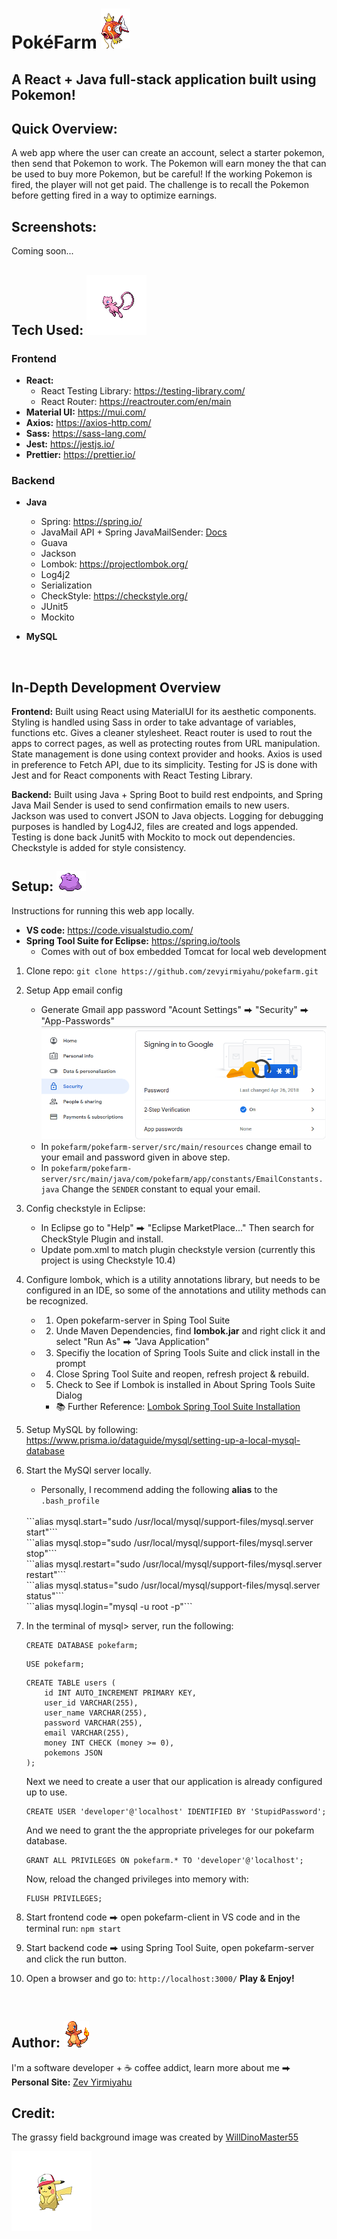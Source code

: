 # PokéFarm ![Magikarp](Images/129.gif)
## A React + Java full-stack application built using Pokemon!

## Quick Overview:
A web app where the user can create an account, select a starter pokemon, then send that
Pokemon to work. The Pokemon will earn money the that can be used to buy more Pokemon, but be careful! 
If the working Pokemon is fired, the player will not get paid. The challenge is to recall the Pokemon before getting fired in a way to optimize earnings.

## Screenshots:
Coming soon...

## Tech Used: ![Mew](Images/151.png)
### **Frontend**
- **React:**
    - React Testing Library: https://testing-library.com/
    - React Router: https://reactrouter.com/en/main
- **Material UI:** https://mui.com/
- **Axios:** https://axios-http.com/
- **Sass:** https://sass-lang.com/
- **Jest:** https://jestjs.io/
- **Prettier:** https://prettier.io/
### **Backend**
- **Java**
    - Spring: https://spring.io/ 
    - JavaMail API + Spring JavaMailSender: [Docs](https://docs.spring.io/spring-framework/docs/current/javadoc-api/org/springframework/mail/javamail/JavaMailSender.html)
    - Guava
    - Jackson
    - Lombok: https://projectlombok.org/
    - Log4j2
    - Serialization
    - CheckStyle: https://checkstyle.org/
    - JUnit5
    - Mockito

- **MySQL**

<br/>

## In-Depth Development Overview
**Frontend:** Built using React using MaterialUI for its aesthetic components. Styling is handled using Sass in order to take advantage of variables, functions etc. Gives a cleaner stylesheet. React router is used to rout the apps to correct pages, as well as protecting routes from URL manipulation. State management is done using context provider and hooks. Axios is used in preference to Fetch API, due to its simplicity. Testing for JS is done with Jest and for React components with React Testing Library.

**Backend:** Built using Java + Spring Boot to build rest endpoints, and Spring Java Mail Sender is used to send confirmation emails to new users. Jackson was used to convert JSON to Java objects. Logging for debugging purposes is handled by Log4J2, files are created and logs appended. Testing is done back Junit5 with Mockito to mock out dependencies. Checkstyle is added for style consistency.

## Setup: ![Ditto](Images/132.gif)
Instructions for running this web app locally.
- **VS code:** https://code.visualstudio.com/
- **Spring Tool Suite for Eclipse:** https://spring.io/tools
    - Comes with out of box embedded Tomcat for local web development 

1. Clone repo: ```git clone https://github.com/zevyirmiyahu/pokefarm.git```
2. Setup App email config
    - Generate Gmail app password "Acount Settings" ⮕ "Security" ⮕ "App-Passwords"
    ![App-Password Screenshot](Images/GmailAppPassword.png)
    - In ```pokefarm/pokefarm-server/src/main/resources``` change email to your email and password given in above step.
    - In ```pokefarm/pokefarm-server/src/main/java/com/pokefarm/app/constants/EmailConstants.java``` Change the ```SENDER``` constant to equal your email.
3. Config checkstyle in Eclipse:
    - In Eclipse go to "Help" ⮕ "Eclipse MarketPlace..." Then search for CheckStyle Plugin and install.
    - Update pom.xml to match plugin checkstyle version (currently this project is using Checkstyle 10.4)
4. Configure lombok, which is a utility annotations library, but needs to be configured in an IDE, so
some of the annotations and utility methods can be recognized. 
    - 1. Open pokefarm-server in Sping Tool Suite
    - 2. Unde Maven Dependencies, find **lombok.jar** and right click it and select "Run As" ⮕ "Java Application"
    - 3. Specifiy the location of Spring Tools Suite and click install in the prompt
    - 4. Close Spring Tool Suite and reopen, refresh project & rebuild.
    - 5. Check to See if Lombok is installed in About Spring Tools Suite Dialog
        - 📚 Further Reference: [Lombok Spring Tool Suite Installation](https://stackoverflow.com/questions/52780535/lombok-with-spring-tool-suite-4)
5. Setup MySQL by following: https://www.prisma.io/dataguide/mysql/setting-up-a-local-mysql-database 
6. Start the MySQl server locally.
    - Personally, I recommend adding the following **alias** to the ```.bash_profile```
    <br/>
        ```alias mysql.start="sudo /usr/local/mysql/support-files/mysql.server start"```
        <br/>
        ```alias mysql.stop="sudo /usr/local/mysql/support-files/mysql.server stop"```
        <br/>
        ```alias mysql.restart="sudo /usr/local/mysql/support-files/mysql.server restart"```
        <br/>
        ```alias mysql.status="sudo /usr/local/mysql/support-files/mysql.server status"```
        <br/>
        ```alias mysql.login="mysql -u root -p"```
7. In the terminal of mysql> server, run the following: 
    ```
    CREATE DATABASE pokefarm;
    ```
    ```
    USE pokefarm;
    ```
    ```
    CREATE TABLE users (
        id INT AUTO_INCREMENT PRIMARY KEY,
        user_id VARCHAR(255),
        user_name VARCHAR(255),
        password VARCHAR(255),
        email VARCHAR(255),
        money INT CHECK (money >= 0),
        pokemons JSON
    );
    ```
    Next we need to create a user that our application is already configured up to use.
    ```
    CREATE USER 'developer'@'localhost' IDENTIFIED BY 'StupidPassword';
    ```
    And we need to grant the the appropriate priveleges for our pokefarm database.
    ```
    GRANT ALL PRIVILEGES ON pokefarm.* TO 'developer'@'localhost';
    ```
    Now, reload the changed privileges into memory with:
    ```
    FLUSH PRIVILEGES;
    ```

8. Start frontend code ⮕ open pokefarm-client in VS code and in the terminal run: ```npm start```
9. Start backend code ⮕ using Spring Tool Suite, open pokefarm-server and click the run button.
10. Open a browser and go to: ```http://localhost:3000/``` **Play & Enjoy!** 

<br/>

## Author: ![Charmander](Images/4.gif)
I'm a software developer + ☕ coffee addict, learn more about me ⮕
**Personal Site:** [Zev Yirmiyahu](https://zevyirmiyahu.com/)

## Credit:
The grassy field background image was created by [WillDinoMaster55](https://www.deviantart.com/willdinomaster55/art/Grass-with-River-Background-907641083)

![Hat-Pikachu](Images/10094.png)
<!-- ![Hat-Pikachu](Images/10094.png) ![GigantaMaxGengar](Images/10202.png) -->